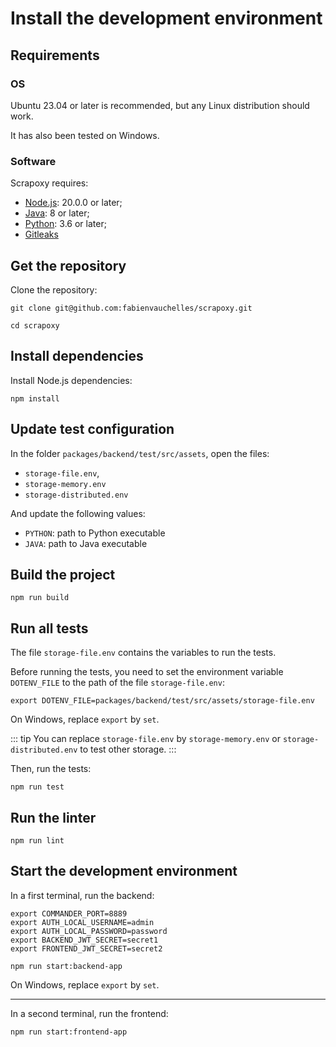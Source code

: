 # Install the development environment

## Requirements

### OS

Ubuntu 23.04 or later is recommended, but any Linux distribution should work.

It has also been tested on Windows.

### Software

Scrapoxy requires:

- [Node.js](https://nodejs.org): 20.0.0 or later; 
- [Java](https://openjdk.org): 8 or later;
- [Python](https://www.python.org): 3.6 or later;
- [Gitleaks](https://github.com/gitleaks/gitleaks)


## Get the repository

Clone the repository:

```shell
git clone git@github.com:fabienvauchelles/scrapoxy.git

cd scrapoxy
```


## Install dependencies

Install Node.js dependencies: 

```shell
npm install
```

## Update test configuration

In the folder `packages/backend/test/src/assets`, open the files:
- `storage-file.env`, 
- `storage-memory.env` 
- `storage-distributed.env`

And update the following values:
- `PYTHON`: path to Python executable
- `JAVA`: path to Java executable


## Build the project

```shell
npm run build
```


## Run all tests

The file `storage-file.env` contains the variables to run the tests.

Before running the tests, you need to set the environment variable `DOTENV_FILE` to the path of the file `storage-file.env`:

```shell
export DOTENV_FILE=packages/backend/test/src/assets/storage-file.env
```

On Windows, replace `export` by `set`. 

::: tip
You can replace `storage-file.env` by `storage-memory.env` or `storage-distributed.env` to test other storage.
:::

Then, run the tests:

```shell
npm run test
```


## Run the linter

```shell
npm run lint
```


## Start the development environment

In a first terminal, run the backend:

```shell
export COMMANDER_PORT=8889
export AUTH_LOCAL_USERNAME=admin
export AUTH_LOCAL_PASSWORD=password
export BACKEND_JWT_SECRET=secret1
export FRONTEND_JWT_SECRET=secret2

npm run start:backend-app
```

On Windows, replace `export` by `set`.

---

In a second terminal, run the frontend:

```shell
npm run start:frontend-app
```
